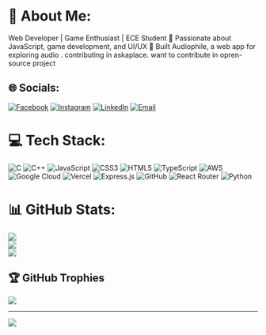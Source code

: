 # 💫 About Me:
Web Developer | Game Enthusiast | ECE Student 🔹 Passionate about JavaScript, game development, and UI/UX 🔹 Built Audiophile, a web app for exploring audio . contributing in askaplace. want to contribute in opren-source project<br>


## 🌐 Socials:
[![Facebook](https://img.shields.io/badge/Facebook-%231877F2.svg?logo=Facebook&logoColor=white)](https://www.facebook.com/profile.php?id=100093809000705)
[![Instagram](https://img.shields.io/badge/Instagram-%23E4405F.svg?logo=Instagram&logoColor=white)](https://instagram.com/kaus.hik6770) 
[![LinkedIn](https://img.shields.io/badge/LinkedIn-%230077B5.svg?logo=linkedin&logoColor=white)](https://www.linkedin.com/in/kaushik-bhowmick-922b26282/)
[![Email](https://img.shields.io/badge/Email-D14836?logo=gmail&logoColor=white)](mailto:bhowmickkaushik1@gmail.com)


# 💻 Tech Stack:
![C](https://img.shields.io/badge/c-%2300599C.svg?style=for-the-badge&logo=c&logoColor=white) ![C++](https://img.shields.io/badge/c++-%2300599C.svg?style=for-the-badge&logo=c%2B%2B&logoColor=white) ![JavaScript](https://img.shields.io/badge/javascript-%23323330.svg?style=for-the-badge&logo=javascript&logoColor=%23F7DF1E) ![CSS3](https://img.shields.io/badge/css3-%231572B6.svg?style=for-the-badge&logo=css3&logoColor=white) ![HTML5](https://img.shields.io/badge/html5-%23E34F26.svg?style=for-the-badge&logo=html5&logoColor=white) ![TypeScript](https://img.shields.io/badge/typescript-%23007ACC.svg?style=for-the-badge&logo=typescript&logoColor=white) ![AWS](https://img.shields.io/badge/AWS-%23FF9900.svg?style=for-the-badge&logo=amazon-aws&logoColor=white) ![Google Cloud](https://img.shields.io/badge/GoogleCloud-%234285F4.svg?style=for-the-badge&logo=google-cloud&logoColor=white) ![Vercel](https://img.shields.io/badge/vercel-%23000000.svg?style=for-the-badge&logo=vercel&logoColor=white) ![Express.js](https://img.shields.io/badge/express.js-%23404d59.svg?style=for-the-badge&logo=express&logoColor=%2361DAFB) ![GitHub](https://img.shields.io/badge/github-%23121011.svg?style=for-the-badge&logo=github&logoColor=white) ![React Router](https://img.shields.io/badge/React_Router-CA4245?style=for-the-badge&logo=react-router&logoColor=white) ![Python](https://img.shields.io/badge/python-3670A0?style=for-the-badge&logo=python&logoColor=ffdd54)
# 📊 GitHub Stats:
![](https://github-readme-stats.vercel.app/api?username=kaushik9859&theme=dark&hide_border=false&include_all_commits=false&count_private=false)<br/>
![](https://github-readme-streak-stats.herokuapp.com/?user=kaushik9859&theme=dark&hide_border=false)<br/>
![](https://github-readme-stats.vercel.app/api/top-langs/?username=kaushik9859&theme=dark&hide_border=false&include_all_commits=false&count_private=false&layout=compact)

## 🏆 GitHub Trophies
![](https://github-profile-trophy.vercel.app/?username=kaushik9859&theme=radical&no-frame=false&no-bg=true&margin-w=4)

---
[![](https://visitcount.itsvg.in/api?id=kaushik9859&icon=0&color=0)](https://visitcount.itsvg.in)

<!-- Proudly created with GPRM ( https://gprm.itsvg.in ) -->
